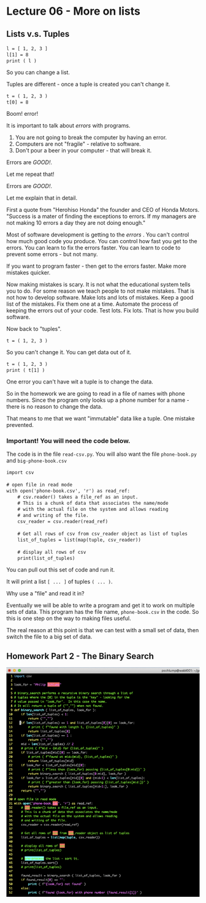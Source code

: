 # Lecture 06 - More on lists

## Lists v.s. Tuples

```
l = [ 1, 2, 3 ]
l[1] = 8
print ( l )
```

So you can change a list.

Tuples are different - once a tuple is created you can't change it.

```
t = ( 1, 2, 3 )
t[0] = 8
```

Boom! error!

It is important to talk about *errors* with programs.

1. You are not going to break the computer by having an error.
2. Computers are not "fragile" - relative to software.
3. Don't pour a beer in your computer - that will break it.

Errors are *GOOD!*.

Let me repeat that!

Errors are *GOOD!*.

Let me explain that in detail.

First a quote from "Herohiso Honda" the founder and CEO of
Honda Motors.  "Success is a mater of finding the exceptions 
to errors.  If my managers are not making 10 errors a day
they are not doing enough."

Most of software development is getting to the *errors* .
You can't control how much good code you produce.  You can
control how fast you get to the errors.  You can learn to fix
the errors faster.   You can learn to code to prevent some
errors - but not many.   

If you want to program faster - then get to the errors faster.
Make more mistakes quicker.  

Now making mistakes is scary.  It is not what the educational
system tells you to do.  For some reason we teach people to
not make mistakes.  That is not how to develop software.
Make lots and lots of mistakes.  Keep a good list of the
mistakes.  Fix them one at a time. Automate the process
of keeping the errors out of your code.  Test lots.
Fix lots.  That is how you build software.

Now back to "tuples".


```
t = ( 1, 2, 3 )
```

So you can't change it.  You can get data out of it.

```
t = ( 1, 2, 3 )
print ( t[1] )
```

One error you can't have wit a tuple is to change the data.

So in the homework we are going to read in a file of names
with phone numbers.  Since the program only looks up a phone
number for a name - there is no reason to change the data.

That means to me that we want "immutable" data like a
tuple.  One mistake prevented.



### Important!  You will need the code below.

The code is in the file `read-csv.py`.
You will also want the file `phone-book.py` and 
`big-phone-book.csv`

```
import csv

# open file in read mode
with open('phone-book.csv', 'r') as read_ref:
    # csv.reader() takes a file_ref as an input.
	# This is a chunk of data that associates the name/mode
	# with the actual file on the system and allows reading
	# and writing of the file.
    csv_reader = csv.reader(read_ref)

    # Get all rows of csv from csv_reader object as list of tuples
    list_of_tuples = list(map(tuple, csv_reader))

    # display all rows of csv
    print(list_of_tuples)
```

You can pull out this set of code and run it.

It will print a list `[ ... ]` of tuples `( ... )`.

Why use a "file" and read it in?

Eventually we will be able to write a program and get 
it to work on multiple sets of data.  This program has
the file name, `phone-book.csv` in the code.  So this is
one step on the way to making files useful.

The real reason at this point is that we can test with
a small set of data, then switch the file to a big set of
data.



## Homework Part 2 - The Binary Search

![image-of-binary-search.png](image-of-binary-search.png)


